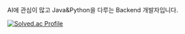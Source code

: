AI에 관심이 많고 Java&Python을 다루는 Backend 개발자입니다. </br>

[![Solved.ac Profile](http://mazassumnida.wtf/api/v2/generate_badge?boj=pjm9673)](https://solved.ac/pjm9673/)

